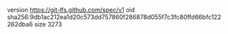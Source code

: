 version https://git-lfs.github.com/spec/v1
oid sha256:9db1ac212ea1d20c573dd757860f286878d055f7c3fc80ffd66bfc122262dba6
size 3273
